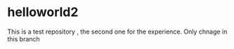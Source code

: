 # helloworld2
This is a test repository , the second one for the experience.
Only chnage in this branch